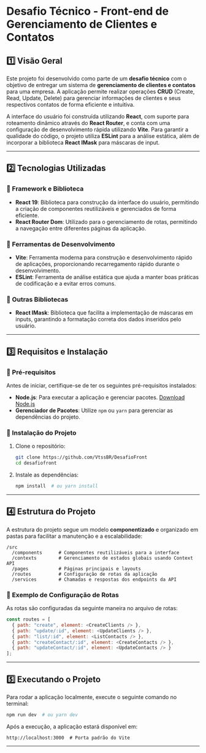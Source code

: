 # Desafio Técnico - Front-end de Gerenciamento de Clientes e Contatos

## 1️⃣ Visão Geral  

Este projeto foi desenvolvido como parte de um **desafio técnico** com o objetivo de entregar um sistema de **gerenciamento de clientes e contatos** para uma empresa. A aplicação permite realizar operações **CRUD** (Create, Read, Update, Delete) para gerenciar informações de clientes e seus respectivos contatos de forma eficiente e intuitiva.

A interface do usuário foi construída utilizando **React**, com suporte para roteamento dinâmico através do **React Router**, e conta com uma configuração de desenvolvimento rápida utilizando **Vite**. Para garantir a qualidade do código, o projeto utiliza **ESLint** para a análise estática, além de incorporar a biblioteca **React IMask** para máscaras de input.

---

## 2️⃣ Tecnologias Utilizadas  

### 📌 Framework e Biblioteca  
- **React 19**: Biblioteca para construção da interface do usuário, permitindo a criação de componentes reutilizáveis e gerenciados de forma eficiente.  
- **React Router Dom**: Utilizado para o gerenciamento de rotas, permitindo a navegação entre diferentes páginas da aplicação.  

### 📌 Ferramentas de Desenvolvimento  
- **Vite**: Ferramenta moderna para construção e desenvolvimento rápido de aplicações, proporcionando recarregamento rápido durante o desenvolvimento.  
- **ESLint**: Ferramenta de análise estática que ajuda a manter boas práticas de codificação e a evitar erros comuns.  

### 📌 Outras Bibliotecas  
- **React IMask**: Biblioteca que facilita a implementação de máscaras em inputs, garantindo a formatação correta dos dados inseridos pelo usuário.  

---

## 3️⃣ Requisitos e Instalação  

### 📌 Pré-requisitos  
Antes de iniciar, certifique-se de ter os seguintes pré-requisitos instalados:  
- **Node.js**: Para executar a aplicação e gerenciar pacotes. [Download Node.js](https://nodejs.org/)  
- **Gerenciador de Pacotes**: Utilize `npm` ou `yarn` para gerenciar as dependências do projeto.  

### 📌 Instalação do Projeto  
1. Clone o repositório:  
   ```bash
   git clone https://github.com/VtssBR/DesafioFront
   cd desafiofront
   ```
2. Instale as dependências:  
   ```bash
   npm install  # ou yarn install
   ```

---

## 4️⃣ Estrutura do Projeto  

A estrutura do projeto segue um modelo **componentizado** e organizado em pastas para facilitar a manutenção e a escalabilidade:
```
/src
  /components      # Componentes reutilizáveis para a interface
  /contexts        # Gerenciamento de estados globais usando Context API
  /pages           # Páginas principais e layouts
  /routes          # Configuração de rotas da aplicação
  /services        # Chamadas e respostas dos endpoints da API
```

### 📌 Exemplo de Configuração de Rotas  
As rotas são configuradas da seguinte maneira no arquivo de rotas:
```javascript
const routes = [
  { path: "create", element: <CreateClients /> },
  { path: "update/:id", element: <UpdateClients /> },
  { path: "list/:id", element: <ListContacts /> },
  { path: "createContact/:id", element: <CreateContacts /> },
  { path: "updateContact/:id", element: <UpdateContacts /> }
];
```

---

## 5️⃣ Executando o Projeto  
Para rodar a aplicação localmente, execute o seguinte comando no terminal:  
```bash
npm run dev  # ou yarn dev
```
Após a execução, a aplicação estará disponível em:  
```
http://localhost:3000  # Porta padrão do Vite
```

---

